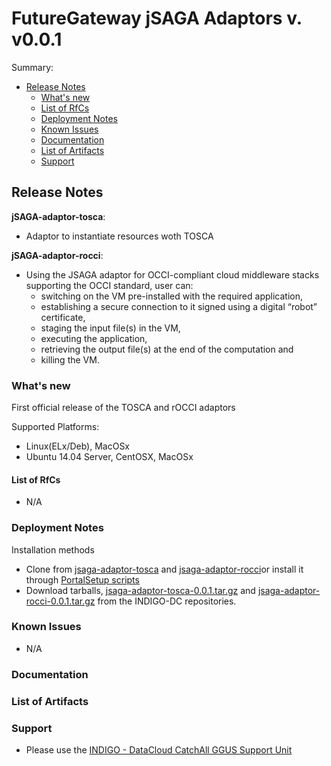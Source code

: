 # FutureGateway jSAGA Adaptors v. v0.0.1


Summary:
* [Release Notes](#id1)
  * [What's new](#id2)
  * [List of RfCs](#id3)
  * [Deployment Notes](#id4)
  * [Known Issues](#id5)
  * [Documentation](#id6)
  * [List of Artifacts](#id7)
  * [Support](#id8)


<a id="id1"></a>
## Release Notes

**jSAGA-adaptor-tosca**:
* Adaptor to instantiate resources woth TOSCA

**jSAGA-adaptor-rocci**:
* Using the JSAGA adaptor for OCCI-compliant cloud middleware stacks supporting the OCCI standard, user can:
  * switching on the VM pre-installed with the required application,
  * establishing a secure connection to it signed using a digital “robot” certificate,
  * staging the input file(s) in the VM,
  * executing the application,
  * retrieving the output file(s) at the end of the computation and
  * killing the VM.

<a id="id2"></a>
### What's new

First official release of the TOSCA and rOCCI adaptors

Supported Platforms:
* Linux(ELx/Deb), MacOSx
* Ubuntu 14.04 Server, CentOSX, MacOSx

<a id="id3"></a>
#### List of RfCs 

* N/A

<a id="id4"></a>
### Deployment Notes

Installation methods
* Clone from [jsaga-adaptor-tosca](https://github.com/indigo-dc/jsaga-adaptor-tosca) and [jsaga-adaptor-rocci](https://github.com/indigo-dc/jsaga-adaptor-rocci)or install it through [PortalSetup scripts](https://github.com/indigo-dc/PortalSetup)
* Download tarballs, [jsaga-adaptor-tosca-0.0.1.tar.gz](http://repo.indigo-datacloud.eu/repository/indigo/1/centos7/SRPMS/tgz/jsaga-adaptor-tosca-0.0.1.tar.gz) and [jsaga-adaptor-rocci-0.0.1.tar.gz](http://repo.indigo-datacloud.eu/repository/indigo/1/centos7/SRPMS/tgz/jsaga-adaptor-rocci-0.0.1.tar.gz) from the INDIGO-DC repositories.


<a id="id5"></a>
### Known Issues

* N/A

<a id="id6"></a>
### Documentation

<a id="id7"></a>
### List of Artifacts

<a id="id8"></a>
### Support

* Please use the [INDIGO - DataCloud CatchAll GGUS Support Unit](
https://wiki.egi.eu/wiki/GGUS:INDIGO_DataCloud_Catch-all_FAQ)